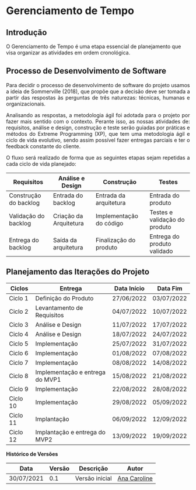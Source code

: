 # Gerenciamento de Tempo
## Introdução
O Gerenciamento de Tempo é uma etapa essencial de planejamento que visa organizar as atividades em ordem cronológica.

## Processo de Desenvolvimento de Software
  <p style="text-align: justify"> Para decidir o processo de desenvolvimento de software do projeto usamos a ideia de Sommerville (2018), que propõe que a decisão deve ser tomada a partir das respostas às perguntas de três naturezas: técnicas, humanas e organizacionais. </p>

  <p style="text-align: justify"> Analisando as respostas, a metodologia ágil foi adotada para o projeto por fazer mais sentido com o contexto. Perante isso, as nossas atividades de: requisitos, análise e design, construção e teste serão guiadas por práticas e métodos do Extreme Programming (XP), que tem uma metodologia ágil e ciclo de vida evolutivo, sendo assim possível fazer entregas parciais e ter o feedback constante do cliente. </p>

  <p style="text-align: justify"> O fluxo será realizado de forma que as seguintes etapas sejam repetidas a cada ciclo de vida planejado: </p>

| Requisitos             | Análise e Design       | Construção              | Testes                        |
| ---------------------- | ---------------------- | ----------------------- | ----------------------------- |
| Construção do backlog  | Entrada do backlog     | Entrada da arquitetura  | Entrada do produto            |
| Validação do backlog   | Criação da Arquitetura | Implementação do código | Testes e validação do produto |
| Entrega do backlog     | Saída da arquitetura   | Finalização do produto  | Entrega do produto validado   |

## Planejamento das Iterações do Projeto
| Ciclos   | Entrega                         | Data Início | Data Fim   |
| -------- | ------------------------------- | ----------- | ---------- |
| Ciclo 1  | Definição do Produto            | 27/06/2022  | 03/07/2022 |
| Ciclo 2  | Levantamento de Requisitos      | 04/07/2022  | 10/07/2022 |
| Ciclo 3  | Análise e Design                | 11/07/2022  | 17/07/2022 |
| Ciclo 4  | Análise e Design                | 18/07/2022  | 24/07/2022 |
| Ciclo 5  | Implementação                   | 25/07/2022  | 31/07/2022 |
| Ciclo 6  | Implementação                   | 01/08/2022  | 07/08/2022 |
| Ciclo 7  | Implementação                   | 08/08/2022  | 14/08/2022 |
| Ciclo 8  | Implementação e entrega do MVP1 | 15/08/2022  | 21/08/2022 |
| Ciclo 9  | Implementação                   | 22/08/2022  | 28/08/2022 |
| Ciclo 10 | Implementação                   | 29/08/2022  | 05/09/2022 |
| Ciclo 11 | Implantação                     | 06/09/2022  | 12/09/2022 |
| Ciclo 12 | Implantação e entrega do MVP2   | 13/09/2022  | 19/09/2022 |

**Histórico de Versões**

| Data       | Versão | Descrição                    | Autor                                                         |
| ---------- | ------ | ---------------------------- | ------------------------------------------------------------- |
| 30/07/2021 | 0.1    | Versão inicial               | [Ana Caroline](https://github.com/anaaroch)                   |
